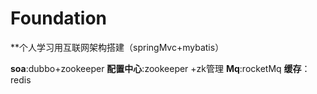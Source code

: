 # Foundation
**个人学习用互联网架构搭建（springMvc+mybatis）

**soa**:dubbo+zookeeper
**配置中心**:zookeeper +zk管理
**Mq**:rocketMq
**缓存**：redis

